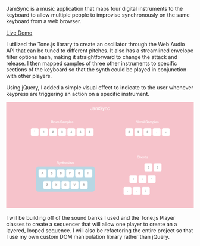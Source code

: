 JamSync is a music application that maps four digital instruments to the keyboard to allow multiple people to improvise synchronously on the same keyboard from a web browser.

[Live Demo](https://eden12345.github.io/JamSync/)

I utilized the Tone.js library to create an oscillator through the Web Audio API that can be tuned to different pitches. It also has a streamlined envelope filter options hash, making it straightforward to change the attack and release. I then mapped samples of three other instruments to specific sections of the keyboard so that the synth could be played in conjunction with other players.

Using jQuery, I added a simple visual effect to indicate to the user whenever keypress are triggering an action on a specific instrument.

![screencap](https://github.com/Eden12345/JSequencer/blob/master/assets/screencap.png)

I will be building off of the sound banks I used and the Tone.js Player classes to create a sequencer that will allow one player to create an a layered, looped sequence. I will also be refactoring the entire project so that I use my own custom DOM manipulation library rather than jQuery.
